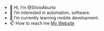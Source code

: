- 👋 Hi, I’m @SilvioAburto
- 👀 I’m interested in automation, software. 
- 🌱 I’m currently learning mobile development.
- 📫 How to reach me [My Website](https://silvioaburto.com/)
